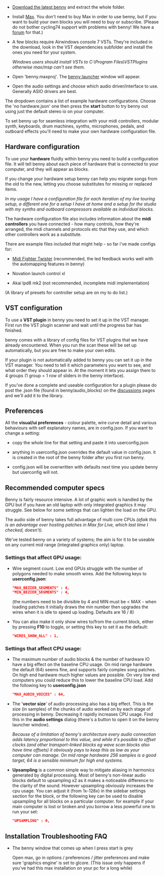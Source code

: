 - [Download the latest benny](https://github.com/playbenny/benny/archive/refs/heads/main.zip) and extract the whole folder. 

- Install [Max](http://www.cycling74.com). You don't need to buy Max in order to use benny, but if you want to build your own blocks you will need to buy or subscribe. (Please do not bother cycling74 support with problems with benny! We have a [forum](https://github.com/playbenny/benny/discussions) for that.)

- A few blocks require Airwindows console 7 VSTs. They're included in the download, look in the VST dependencies subfolder and install the ones you need for your system. 

    *Windows users should install VSTs to C:\Program Files\VSTPlugins otherwise max/msp can't see them.*

- Open 'benny.maxproj'. The [benny launcher](launcher.md) window will appear.

- Open the audio settings and choose which audio driver/interface to use. Generally ASIO drivers are best.

The dropdown contains a list of example hardware configurations. Choose the 'no hardware.json' one then press the **start** button to try benny out using just the default stereo io on your computer.

To set benny up for seamless integration with your midi controllers, modular synth, keyboards, drum machines, synths, microphones, pedals, and outboard effects you'll need to make your own hardware configuration file.


## Hardware configuration

To use your **hardware** fluidly within benny you need to build a configuration file. It will tell benny about each piece of hardware that is connected to your computer, and they will appear as blocks. 

If you change your hardware setup benny can help you migrate songs from the old to the new, letting you choose substitutes for missing or replaced items. 

*In my usage I have a configuration file for each iteration of my live touring setup, a different one for a setup I have at home and a setup for the studio with my synths and outboard compressors available as individual blocks.*

The hardware configuration file also includes information about the **midi controllers** you have connected - how many controls, how they're arranged, the midi channels and protocols etc that they use, and which other controllers work as a substitute.

There are example files included that might help - so far i've made configs for:

- [Midi Fighter Twister](https://www.midifighter.com/#Twister) (recommended, the led feedback works well with the automapping features in benny)

- Novation launch control xl

- Akai lpd8 mk2 (not recommended, incomplete midi implementation)

(A library of presets for controller setup are on my to do list.)

## VST configuration

To use a **VST plugin** in benny you need to set it up in the VST manager. First run the VST plugin scanner and wait until the progress bar has finished.

benny comes with a library of config files for VST plugins that we have already encountered. When you run the scan these will be set up automatically, but you are free to make your own edits.

If your plugin is not automatically added to benny you can set it up in the VST manager. You need to tell it which parameters you want to see, and what order they should appear in. At the moment it lets you assign them to 4 groups (1 group = 1 row of sliders in the benny interface).

If you've done a complete and useable configuration for a plugin please do post the .json file (found in benny/audio_blocks) on the [discussions](https://github.com/playbenny/benny/discussions) pages and we'll add it to the library.


## Preferences

All the **visual/ui preferences** - colour palette, wire curve detail and various behaviours with self explanatory names, are in config.json. If you want to change a setting:

- copy the whole line for that setting and paste it into userconfig.json

- anything in userconfig.json overrides the default value in config.json. it is created in the root of the benny folder after you first run benny.

- config.json will be overwritten with defaults next time you update benny but userconfig will not.

## Recommended computer specs

Benny is fairly resource intensive. A lot of graphic work is handled by the GPU but if you have an old laptop with only integrated graphics it may struggle. See below for some settings that can lighten the load on the GPU.

The audio side of benny takes full advantage of multi core CPUs *(afaik this is an advantage over hosting patches in Max for Live, which last time I checked, doesn't).*

We've tested benny on a variety of systems; the aim is for it to be useable on any current mid range (integrated graphics only) laptop.

### Settings that affect GPU usage:

- Wire segment count. Low end GPUs struggle with the number of polygons needed to make smooth wires. Add the following keys to **userconfig.json**:

    ```json
    "MAX_BEZIER_SEGMENTS" : 4,
    "MIN_BEZIER_SEGMENTS" : 4,
    ```

    (the numbers need to be divisible by 4 and MIN must be < MAX - when loading patches it initially draws the min number then upgrades the wires when it is idle to speed up loading. Defaults are 16 / 8)

- You can also make it only show wires to/from the current block, either by pressing **F10** to toggle, or setting this key to set it as the default:

    ```json
    "WIRES_SHOW_ALL" : 1,
    ```

### Settings that affect CPU usage:

- The maximum number of audio blocks & the number of hardware IO have a big effect on the baseline CPU usage. On mid range hardware the default (64) seems fine, and supports fairly complex song patches. On high end hardware much higher values are possible. On very low end computers you could reduce this to lower the baseline CPU load. Add the following key to **userconfig.json**

    ```json
    "MAX_AUDIO_VOICES" : 64,
    ```

- The '**vector size**' of audio processing also has a big effect. This is the size (in samples) of the chunks of audio worked on by each stage of processing in benny. Decreasing it rapidly increases CPU usage. Find this in the **audio settings** dialog (there's a button to open it on the benny launcher window). 

    *Because of a limitation of benny's architecture every audio connection adds latency proportional to this value, and while it's possible to offset clocks (and other transport-linked blocks eg wave scan blocks also have time offsets) it obviously pays to keep this as low as your computer can manage. On mid range hardware 256 samples is a good target, 64 is a sensible minimum for high end systems.*

- **Upsampling** is a common simple way to mitigate aliasing in harmonics generated by digital processing. Most of benny's non-linear audio blocks default to upsampling x2 as it makes a noticeable difference to the clarity of the sound. However upsampling obviously increases the cpu usage. You can adjust it (from 1x-128x) in the sidebar settings section for the block, or the following key can be used to disable upsampling for all blocks on a particular computer. for example if your main computer is lost or broken and you borrow a less powerful one to run your set:

    ```json
    "UPSAMPLING" : 0,
    ```

## Installation Troubleshooting FAQ

- The benny window that comes up when I press start is grey

    Open max, go in options / preferences / jitter preferences and make sure 'graphics engine' is set to glcore. (This issue only happens if you've had this max installation on your pc for a long while)

